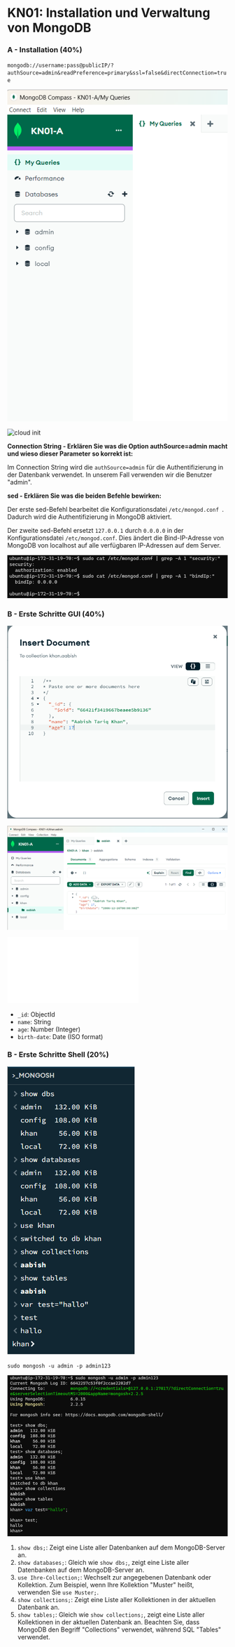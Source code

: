# KN01: Installation und Verwaltung von MongoDB

### A - Installation (40%)

`mongodb://username:pass@publicIP/? `
`authSource=admin&readPreference=primary&ssl=false&directConnection=true`

![list.png](./res/images/A-list.png)

![cloud init](./res/cloud-init.png)

<b>Connection String - Erklären Sie was die Option authSource=admin macht und wieso dieser Parameter so korrekt ist:</b>

Im Connection String wird die `authSource=admin` für die Authentifizierung in der Datenbank verwendet. In unserem Fall verwenden wir die Benutzer "admin".

<b>sed - Erklären Sie was die beiden Befehle bewirken:</b>

Der erste sed-Befehl bearbeitet die Konfigurationsdatei `/etc/mongod.conf `. Dadurch wird die Authentifizierung in MongoDB aktiviert.

Der zweite sed-Befehl ersetzt `127.0.0.1` durch `0.0.0.0` in der Konfigurationsdatei `/etc/mongod.conf`. Dies ändert die Bind-IP-Adresse von MongoDB von localhost auf alle verfügbaren IP-Adressen auf dem Server.

![Image](./res/images/A-content-KFDatei.png)

### B - Erste Schritte GUI (40%)

![Image](./res/images/B-imported-data.png)

![Image](./res/images/B-visible-data.png)

![Doku](./res/images/khan.aabish.json)

- `_id`: ObjectId
- `name`: String
- `age`: Number (Integer)
- `birth-date`: Date (ISO format)

### B - Erste Schritte Shell (20%)

![Image](./res/images/C-mongosh.png)

`sudo mongosh -u admin -p admin123`

![Image](./res/images/C-shell.png)

1. `show dbs;`: Zeigt eine Liste aller Datenbanken auf dem MongoDB-Server an.
2. `show databases;`: Gleich wie `show dbs;`, zeigt eine Liste aller Datenbanken auf dem MongoDB-Server an.
3. `use Ihre-Collection;`: Wechselt zur angegebenen Datenbank oder Kollektion. Zum Beispiel, wenn Ihre Kollektion "Muster" heißt, verwenden Sie `use Muster;`.
4. `show collections;`: Zeigt eine Liste aller Kollektionen in der aktuellen Datenbank an.
5. `show tables;`: Gleich wie `show collections;`, zeigt eine Liste aller Kollektionen in der aktuellen Datenbank an. Beachten Sie, dass MongoDB den Begriff "Collections" verwendet, während SQL "Tables" verwendet.
